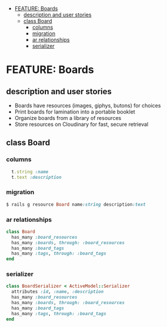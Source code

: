 <!-- START doctoc generated TOC please keep comment here to allow auto update -->
<!-- DON'T EDIT THIS SECTION, INSTEAD RE-RUN doctoc TO UPDATE -->


- [FEATURE: Boards](#feature-boards)
  - [description and user stories](#description-and-user-stories)
  - [class Board](#class-board)
    - [columns](#columns)
    - [migration](#migration)
    - [ar relationships](#ar-relationships)
    - [serializer](#serializer)

<!-- END doctoc generated TOC please keep comment here to allow auto update -->

# FEATURE: Boards

## description and user stories

- Boards have resources (images, giphys, butons) for choices
- Print boards for lamination into a portable booklet
- Organize boards from a library of resources
- Store resources on Cloudinary for fast, secure retrieval

## class Board

### columns

```ruby
  t.string :name
  t.text :description
```

### migration

```ruby
$ rails g resource Board name:string description:text
```

### ar relationships

```ruby
class Board
  has_many :board_resources
  has_many :boards, through: :board_resources
  has_many :board_tags
  has_many :tags, through: :board_tags
end
```

### serializer

```ruby
class BoardSerializer < ActiveModel::Serializer
  attributes :id, :name, :description
  has_many :board_resources
  has_many :boards, through: :board_resources
  has_many :board_tags
  has_many :tags, through: :board_tags
end
```
